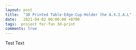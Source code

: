 ```yaml
---
layout: post
title:  "3D Printed Table-Edge-Cup-Holder the A.X.I.A.L"
date:   2021-04-02 00:00:00 +0700
tags:  project for-fun 3d-print
comments: true
---
```


Test Text

